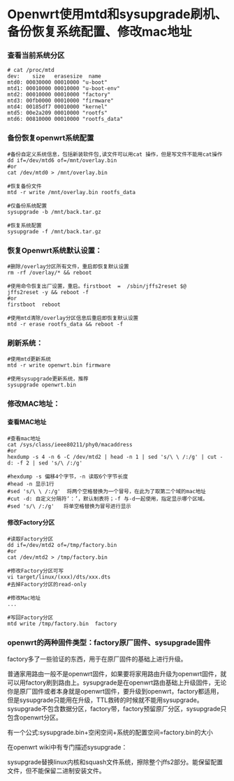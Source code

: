 # Openwrt使用mtd和sysupgrade刷机、备份恢复系统配置、修改mac地址

### 查看当前系统分区

```shell
# cat /proc/mtd 
dev:    size   erasesize  name
mtd0: 00030000 00010000 "u-boot"
mtd1: 00010000 00010000 "u-boot-env"
mtd2: 00010000 00010000 "factory"
mtd3: 00fb0000 00010000 "firmware"
mtd4: 00185df7 00010000 "kernel"
mtd5: 00e2a209 00010000 "rootfs"
mtd6: 00810000 00010000 "rootfs_data"
```

### 备份恢复openwrt系统配置

```shell
#备份自定义系统信息，包括新装软件包,读文件可以用cat 操作，但是写文件不能用cat操作
dd if=/dev/mtd6 of=/mnt/overlay.bin
#or
cat /dev/mtd0 > /mnt/overlay.bin

#恢复备份文件
mtd -r write /mnt/overlay.bin rootfs_data

#仅备份系统配置
sysupgrade -b /mnt/back.tar.gz

#恢复系统配置
sysupgrade -f /mnt/back.tar.gz
```

###  恢复Openwrt系统默认设置： 

```shell
#删除/overlay分区所有文件，重启即恢复默认设置
rm -rf /overlay/* && reboot

#使用命令恢复出厂设置，重启。firstboot  =  /sbin/jffs2reset $@
jffs2reset -y && reboot -f
#or
firstboot  reboot

#使用mtd清除/overlay分区信息后重启即恢复默认设置
mtd -r erase rootfs_data && reboot -f
```

###  刷新系统： 

```shell
#使用mtd更新系统
mtd -r write openwrt.bin firmware

#使用sysupgrade更新系统，推荐
sysupgrade openwrt.bin
```

### 修改MAC地址：

#### 查看MAC地址

```shell
#查看mac地址
cat /sys/class/ieee80211/phy0/macaddress
#or
hexdump -s 4 -n 6 -C /dev/mtd2 | head -n 1 | sed 's/\ \ /:/g' | cut -d: -f 2 | sed 's/\ /:/g'

#hexdump -s 偏移4个字节，-n 读取6个字节长度
#head -n 显示1行
#sed 's/\ \ /:/g'  将两个空格替换为一个冒号，在此为了取第二个域的mac地址
#cut -d: 自定义分隔符‘：’，默认制表符；-f 与-d一起使用，指定显示哪个区域。
#sed 's/\ /:/g'   将单空格替换为冒号进行显示
```

#### 修改Factory分区

```shell
#读取Factory分区
dd if=/dev/mtd2 of=/tmp/factory.bin
#or
cat /dev/mtd2 > /tmp/factory.bin

#修改Factory分区可写
vi target/linux/(xxx)/dts/xxx.dts
#去掉Factory分区的read-only

#修改Mac地址
...

#写回Factory分区
mtd write /tmp/factory.bin  factory
```



### openwrt的两种固件类型：factory原厂固件、sysupgrade固件

factory多了一些验证的东西，用于在原厂固件的基础上进行升级。

普通家用路由一般不是openwrt固件，如果要将家用路由升级为openwrt固件，就可以用factory刷到路由上。sysupgrade是在openwrt路由基础上升级固件，无论你是原厂固件或者本身就是openwrt固件，要升级到openwrt，factory都适用，但是sysupgrade只能用在升级，TTL救砖的时候就不能用sysupgrade。sysupgrade不包含数据分区，factory带，factory预留原厂分区，sysupgrade只包含openwrt分区。

有一个公式:sysupgrade.bin+空闲空间+系统的配置空间=factory.bin的大小

在openwrt wiki中有专门描述sysupgrade：

sysupgrade替换linux内核和squash文件系统，擦除整个jffs2部分。能保留配置文件，但不能保留二进制安装文件。